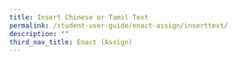 ```yaml
---
title: Insert Chinese or Tamil Text
permalink: /student-user-guide/enact-assign/inserttext/
description: ""
third_nav_title: Enact (Assign)
---
```

